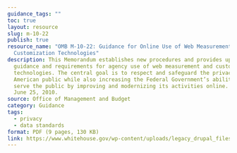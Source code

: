 ```yaml
---
guidance_tags: ""
toc: true
layout: resource
slug: m-10-22
publish: true
resource_name: "OMB M-10-22: Guidance for Online Use of Web Measurement and
  Customization Technologies"
description: This Memorandum establishes new procedures and provides updated
  guidance and requirements for agency use of web measurement and customization
  technologies. The central goal is to respect and safeguard the privacy of the
  American public while also increasing the Federal Government’s ability to
  serve the public by improving and modernizing its activities online. Dated
  June 25, 2010.
source: Office of Management and Budget
category: Guidance
tags:
  - privacy
  - data standards
format: PDF (9 pages, 130 KB)
link: https://www.whitehouse.gov/wp-content/uploads/legacy_drupal_files/omb/memoranda/2010/m10-22.pdf
---
```

